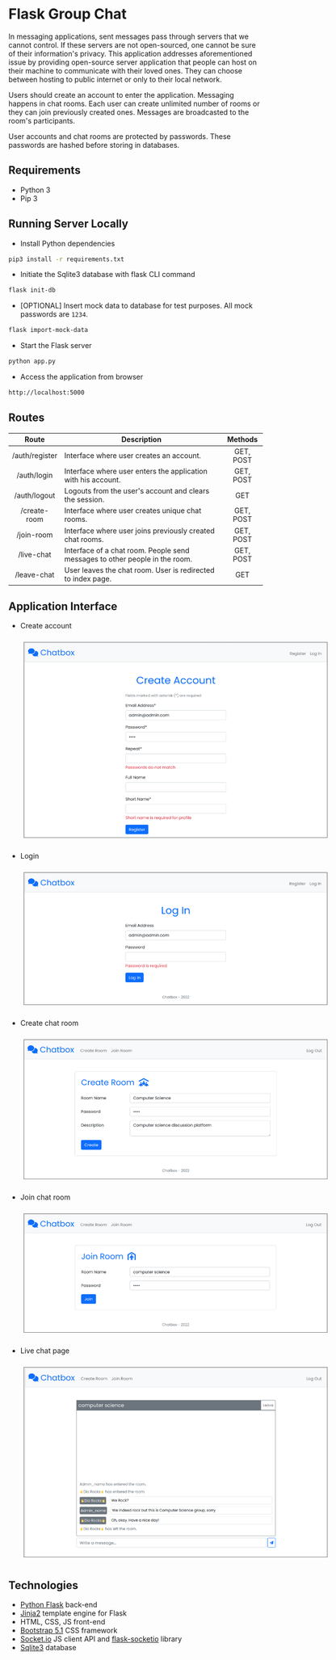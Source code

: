 # Flask Group Chat

In messaging applications, sent messages pass through servers that we cannot control. If these servers are not open-sourced, one cannot be sure of their information's privacy. This application addresses aforementioned issue by providing open-source server application that people can host on their machine to communicate with their loved ones. They can choose between hosting to public internet or only to their local network.

Users should create an account to enter the application. Messaging happens in chat rooms. Each user can create unlimited number of rooms or they can join previously created ones. Messages are broadcasted to the room's participants. 

User accounts and chat rooms are protected by passwords. These passwords are hashed before storing in databases.

## Requirements

* Python 3
* Pip 3

## Running Server Locally

* Install Python dependencies
```sh
pip3 install -r requirements.txt
```
* Initiate the Sqlite3 database with flask CLI command
```sh
flask init-db
```
* [OPTIONAL] Insert mock data to database for test purposes. All mock passwords are `1234`.
```sh
flask import-mock-data
```
* Start the Flask server
```sh
python app.py
```
* Access the application from browser
```sh
http://localhost:5000
```

## Routes

| Route | Description | Methods |
|:---:|---|:---:|
| /auth/register | Interface where user creates an account. | GET, POST |
| /auth/login | Interface where user enters the application with his account. | GET, POST |
| /auth/logout | Logouts from the user's account and clears the session. | GET |
| /create-room | Interface where user creates unique chat rooms. | GET, POST |
| /join-room | Interface where user joins previously created chat rooms. | GET, POST |
| /live-chat | Interface of a chat room. People send messages to other people in the room. | GET, POST |
| /leave-chat | User leaves the chat room. User is redirected to index page. | GET |

## Application Interface

* Create account

<img src="images/register.png"
         alt="An interface to register to the website."
         style="margin: 10px 30px; max-width: 600px; border: 1px solid grey;" />

* Login

<img src="images/login.png"
     alt="An interface to login with registered account."
     style="margin: 10px 30px; max-width: 600px; border: 1px solid grey;" />

* Create chat room

<img src="images/create_room.png"
     alt="An interface to create unique chat room."
     style="margin: 10px 30px; max-width: 600px; border: 1px solid grey;" />

* Join chat room

<img src="images/join_room.png"
     alt="An interface to join previously created rooms."
     style="margin: 10px 30px; max-width: 600px; border: 1px solid grey;" />

* Live chat page

<img src="images/live_chat.png"
     alt="An interface to message with others in the room."
     style="margin: 10px 30px; max-width: 600px; border: 1px solid grey;" />

## Technologies

* [Python Flask](https://flask.palletsprojects.com/en/2.1.x/quickstart/) back-end
* [Jinja2](https://jinja.palletsprojects.com/en/3.1.x/templates/) template engine for Flask
* HTML, CSS, JS front-end
* [Bootstrap 5.1](https://getbootstrap.com/docs/5.1/getting-started/introduction/) CSS framework
* [Socket.io](https://socket.io/docs/v4/client-api/) JS client API and [flask-socketio](https://flask-socketio.readthedocs.io/en/latest/getting_started.html) library
* [Sqlite3](https://www.sqlite.org/about.html) database
